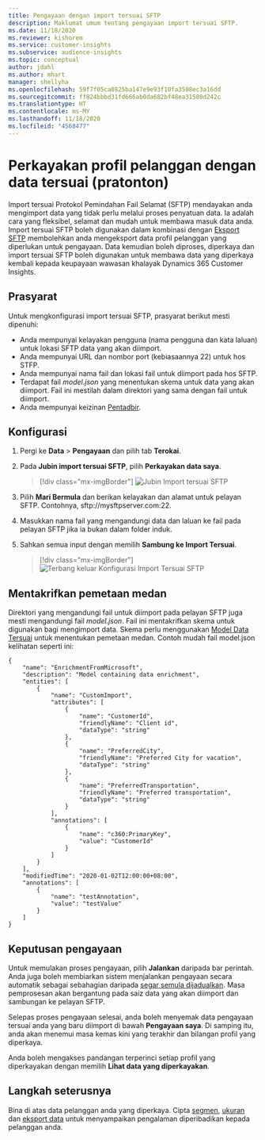 ```yaml
---
title: Pengayaan dengan import tersuai SFTP
description: Maklumat umum tentang pengayaan import tersuai SFTP.
ms.date: 11/18/2020
ms.reviewer: kishorem
ms.service: customer-insights
ms.subservice: audience-insights
ms.topic: conceptual
author: jdahl
ms.author: mhart
manager: shellyha
ms.openlocfilehash: 59f7f05ca0825ba147e9e93f10fa3508ec3a16dd
ms.sourcegitcommit: ff824bbbd31fd666ab0da682bf48ea31580d242c
ms.translationtype: HT
ms.contentlocale: ms-MY
ms.lasthandoff: 11/18/2020
ms.locfileid: "4568477"
---
```

# <a name="enrich-customer-profiles-with-custom-data-preview"></a>Perkayakan profil pelanggan dengan data tersuai (pratonton)

Import tersuai Protokol Pemindahan Fail Selamat (SFTP) mendayakan anda mengimport data yang tidak perlu melalui proses penyatuan data. Ia adalah cara yang fleksibel, selamat dan mudah untuk membawa masuk data anda. Import tersuai SFTP boleh digunakan dalam kombinasi dengan [Eksport SFTP](export-sftp.md) membolehkan anda mengeksport data profil pelanggan yang diperlukan untuk pengayaan. Data kemudian boleh diproses, diperkaya dan import tersuai SFTP boleh digunakan untuk membawa data yang diperkaya kembali kepada keupayaan wawasan khalayak Dynamics 365 Customer Insights.

## <a name="prerequisites"></a>Prasyarat

Untuk mengkonfigurasi import tersuai SFTP, prasyarat berikut mesti dipenuhi:

- Anda mempunyai kelayakan pengguna (nama pengguna dan kata laluan) untuk lokasi SFTP data yang akan diimport.
- Anda mempunyai URL dan nombor port (kebiasaannya 22) untuk hos STFP.
- Anda mempunyai nama fail dan lokasi fail untuk diimport pada hos SFTP.
- Terdapat fail *model.json* yang menentukan skema untuk data yang akan diimport. Fail ini mestilah dalam direktori yang sama dengan fail untuk diimport.
- Anda mempunyai keizinan [Pentadbir](permissions.md#administrator).

## <a name="configuration"></a>Konfigurasi

1. Pergi ke **Data** > **Pengayaan** dan pilih tab **Terokai**.

1. Pada **Jubin import tersuai SFTP**, pilih **Perkayakan data saya**.

   > [!div class="mx-imgBorder"]
   > ![Jubin Import tersuai SFTP](media/SFTP_Custom_Import_tile.png "Jubin Import tersuai SFTP")

1. Pilih **Mari Bermula** dan berikan kelayakan dan alamat untuk pelayan SFTP. Contohnya, sftp://mysftpserver.com:22.

1. Masukkan nama fail yang mengandungi data dan laluan ke fail pada pelayan SFTP jika ia bukan dalam folder induk.

1. Sahkan semua input dengan memilih **Sambung ke Import Tersuai**.

   > [!div class="mx-imgBorder"]
   > ![Terbang keluar Konfigurasi Import Tersuai SFTP](media/SFTP_Custom_Import_Configuration_flyout.png "Terbang keluar Konfigurasi Import Tersuai SFTP")

## <a name="defining-field-mappings"></a>Mentakrifkan pemetaan medan 

Direktori yang mengandungi fail untuk diimport pada pelayan SFTP juga mesti mengandungi fail *model.json*. Fail ini mentakrifkan skema untuk digunakan bagi mengimport data. Skema perlu menggunakan [Model Data Tersuai](https://docs.microsoft.com/common-data-model/) untuk menentukan pemetaan medan. Contoh mudah fail model.json kelihatan seperti ini:

```
{
    "name": "EnrichmentFromMicrosoft",
    "description": "Model containing data enrichment",
    "entities": [
        {
            "name": "CustomImport",
            "attributes": [
                {
                    "name": "CustomerId",
                    "friendlyName": "Client id",
                    "dataType": "string"
                },
                {
                    "name": "PreferredCity",
                    "friendlyName": "Preferred City for vacation",
                    "dataType": "string"
                },
                {
                    "name": "PreferredTransportation",
                    "friendlyName": "Preferred transportation",
                    "dataType": "string"
                }
            ],
            "annotations": [
                {
                    "name": "c360:PrimaryKey",
                    "value": "CustomerId"
                }
            ]
        }
    ],
    "modifiedTime": "2020-01-02T12:00:00+08:00",
    "annotations": [
        {
            "name": "testAnnotation",
            "value": "testValue"
        }
    ]
}
```

## <a name="enrichment-results"></a>Keputusan pengayaan

Untuk memulakan proses pengayaan, pilih **Jalankan** daripada bar perintah. Anda juga boleh membiarkan sistem menjalankan pengayaan secara automatik sebagai sebahagian daripada [segar semula dijadualkan](system.md#schedule-tab). Masa pemprosesan akan bergantung pada saiz data yang akan diimport dan sambungan ke pelayan SFTP.

Selepas proses pengayaan selesai, anda boleh menyemak data pengayaan tersuai anda yang baru diimport di bawah **Pengayaan saya**. Di samping itu, anda akan menemui masa kemas kini yang terakhir dan bilangan profil yang diperkaya.

Anda boleh mengakses pandangan terperinci setiap profil yang diperkayakan dengan memilih **Lihat data yang diperkayakan**.

## <a name="next-steps"></a>Langkah seterusnya

Bina di atas data pelanggan anda yang diperkaya. Cipta [segmen](segments.md), [ukuran](measures.md) dan [eksport data](export-destinations.md) untuk menyampaikan pengalaman diperibadikan kepada pelanggan anda.


